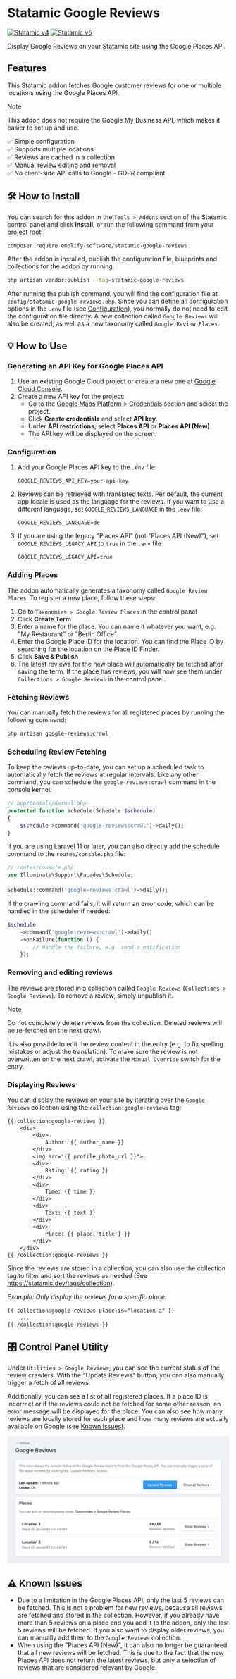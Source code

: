# Statamic Google Reviews

[![Statamic v4](https://img.shields.io/badge/Statamic-4.0-FF269E?style=for-the-badge&link=https://statamic.com)](https://statamic.com)
[![Statamic v5](https://img.shields.io/badge/Statamic-5.0-FF269E?style=for-the-badge&link=https://statamic.com)](https://statamic.com)

Display Google Reviews on your Statamic site using the Google Places API.

## Features

This Statamic addon fetches Google customer reviews for one or multiple locations using the Google Places API.

> [!NOTE]
> This addon does not require the Google My Business API, which makes it easier to set up and use.

✅ Simple configuration<br>
✅ Supports multiple locations<br>
✅ Reviews are cached in a collection<br>
✅ Manual review editing and removal<br>
✅ No client-side API calls to Google - GDPR compliant<br>

## 🛠️ How to Install

You can search for this addon in the `Tools > Addons` section of the Statamic control panel and click **install**, or
run the following command from your project root:

``` bash
composer require emplify-software/statamic-google-reviews
```

After the addon is installed, publish the configuration file, blueprints and collections for the addon by running:

``` bash
php artisan vendor:publish --tag=statamic-google-reviews
```

After running the publish command, you will find the configuration file at `config/statamic-google-reviews.php`.
Since you can define all configuration options in the `.env` file (see [Configuration](#configuration)), you normally do not need to edit the configuration file directly.
A new collection called `Google Reviews` will also be created, as well as a new taxonomy called `Google Review Places`.

## 💡 How to Use

### Generating an API Key for Google Places API

1. Use an existing Google Cloud project or create a new one at [Google Cloud Console](https://console.cloud.google.com/).
2. Create a new API key for the project:
   * Go to the [Google Maps Platform > Credentials](https://console.cloud.google.com/project/_/google/maps-apis/credentials) section and select the project.
   * Click **Create credentials** and select **API key**.
   * Under **API restrictions**, select **Places API** or **Places API (New)**.
   * The API key will be displayed on the screen.

### Configuration

1. Add your Google Places API key to the `.env` file:

    ```dotenv
    GOOGLE_REVIEWS_API_KEY=your-api-key
    ```
    
2. Reviews can be retrieved with translated texts. Per default, the current app locale is used as the language for the reviews. If you want to use a different language, set `GOOGLE_REVIEWS_LANGUAGE` in the `.env` file:
    
   ```dotenv
   GOOGLE_REVIEWS_LANGUAGE=de
   ```

3. If you are using the legacy "Places API" (not "Places API (New)"), set `GOOGLE_REVIEWS_LEGACY_API` to `true` in the `.env` file:

    ```dotenv
    GOOGLE_REVIEWS_LEGACY_API=true
    ```

### Adding Places

The addon automatically generates a taxonomy called `Google Review Places`.
To register a new place, follow these steps:

1. Go to `Taxonomies > Google Review Places` in the control panel 
2. Click **Create Term**
3. Enter a name for the place. You can name it whatever you want, e.g. "My Restaurant" or "Berlin Office".
4. Enter the Google Place ID for the location. You can find the Place ID by searching for the location on the [Place ID Finder](https://developers.google.com/maps/documentation/javascript/examples/places-placeid-finder).
5. Click **Save & Publish**
6. The latest reviews for the new place will automatically be fetched after saving the term. If the place has reviews, you will now see them
   under `Collections > Google Reviews` in the control panel.

### Fetching Reviews

You can manually fetch the reviews for all registered places by running the following command:

``` bash
php artisan google-reviews:crawl
```

### Scheduling Review Fetching

To keep the reviews up-to-date, you can set up a scheduled task to automatically fetch the reviews at regular intervals.
Like any other command, you can schedule the `google-reviews:crawl` command in the console kernel:

```php
// app/Console/Kernel.php
protected function schedule(Schedule $schedule)
{
    $schedule->command('google-reviews:crawl')->daily();
}
```

If you are using Laravel 11 or later, you can also directly add the schedule command to the `routes/console.php` file:
```php
// routes/console.php
use Illuminate\Support\Facades\Schedule;

Schedule::command('google-reviews:crawl')->daily();
```

If the crawling command fails, it will return an error code, which can be handled in the scheduler if needed: 
```php
$schedule
    ->command('google-reviews:crawl')->daily()
    ->onFailure(function () {
        // Handle the failure, e.g. send a notification
    });
```

### Removing and editing reviews

The reviews are stored in a collection called `Google Reviews` (`Collections > Google Reviews`).
To remove a review, simply unpublish it.

> [!NOTE]
> Do not completely delete reviews from the collection. Deleted reviews will be re-fetched on the next crawl. 

It is also possible to edit the review content in the entry (e.g. to fix spelling mistakes or adjust the translation).
To make sure the review is not overwritten on the next crawl, activate the `Manual Override` switch for the entry.


### Displaying Reviews

You can display the reviews on your site by iterating over the `Google Reviews` collection using the `collection:google-reviews` tag:

```antlers
{{ collection:google-reviews }}
    <div>
        <div>
            Author: {{ author_name }}
        </div>
        <img src="{{ profile_photo_url }}">
        <div>
            Rating: {{ rating }}
        </div>
        <div>
            Time: {{ time }}
        </div>
        <div>
            Text: {{ text }}
        </div>
        <div>
            Place: {{ place['title'] }}
        </div>
    </div>
{{ /collection:google-reviews }}
```

Since the reviews are stored in a collection, you can also use the collection tag to filter and sort the reviews as needed (See https://statamic.dev/tags/collection).

*Example: Only display the reviews for a specific place:*

```antlers
{{ collection:google-reviews place:is="location-a" }}
    ...
{{ /collection:google-reviews }}
```

## 🎛️ Control Panel Utility

Under `Utilities > Google Reviews`, you can see the current status of the review crawlers.
With the "Update Reviews" button, you can also manually trigger a fetch of all reviews.

Additionally, you can see a list of all registered places.
If a place ID is incorrect or if the reviews could not be fetched for some other reason, an error message will be displayed for the place.
You can also see how many reviews are locally stored for each place and how many reviews are actually available on Google (see [Known Issues](#-known-issues)).

<img src="resources/img/cp-screenshot.jpg">

## ⚠️ Known Issues

* Due to a limitation in the Google Places API, only the last 5 reviews can be fetched. This is not a problem for new reviews, because all reviews are fetched and stored in the collection.
  However, if you already have more than 5 reviews on a place and you add it to the addon, only the last 5 reviews will be fetched.
  If you also want to display older reviews, you can manually add them to the `Google Reviews` collection.
* When using the "Places API (New)", it can also no longer be guaranteed that all new reviews will be fetched. 
  This is due to the fact that the new Places API does not return the latest reviews, but only a selection of reviews that are
  considered relevant by Google.
